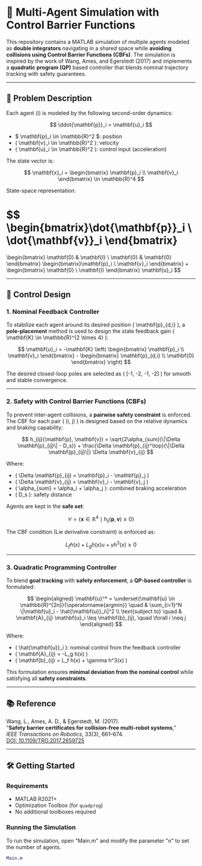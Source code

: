 # 🧠 Multi-Agent Simulation with Control Barrier Functions

This repository contains a MATLAB simulation of multiple agents modeled as **double integrators** navigating in a shared space while **avoiding collisions using Control Barrier Functions (CBFs)**. The simulation is inspired by the work of Wang, Ames, and Egerstedt (2017) and implements a **quadratic program (QP)** based controller that blends nominal trajectory tracking with safety guarantees.

---

## 📌 Problem Description

Each agent \(i\) is modeled by the following second-order dynamics:

$$
\ddot{\mathbf{p}}_i = \mathbf{u}_i
$$

- $ \mathbf{p}_i \in \mathbb{R}^2 $: position  
- \( \mathbf{v}_i \in \mathbb{R}^2 \): velocity  
- \( \mathbf{u}_i \in \mathbb{R}^2 \): control input (acceleration)  

The state vector is:

$$
\mathbf{x}_i = \begin{bmatrix} \mathbf{p}_i \\ \mathbf{v}_i \end{bmatrix} \in \mathbb{R}^4
$$

State-space representation:

$$
\begin{bmatrix}\dot{\mathbf{p}}_i \\ \dot{\mathbf{v}}_i \end{bmatrix}
=
\begin{bmatrix}
\mathbf{0}  & \mathbf{I} \\
\mathbf{0}  & \mathbf{0}
\end{bmatrix}
\begin{bmatrix}\mathbf{p}_i \\ \mathbf{v}_i \end{bmatrix}
+
\begin{bmatrix}
\mathbf{0} \\
\mathbf{I}
\end{bmatrix}
\mathbf{u}_i
$$

---

## 🎯 Control Design

### 1. Nominal Feedback Controller

To stabilize each agent around its desired position \( \mathbf{p}_{d,i} \), a **pole-placement** method is used to design the state feedback gain \( \mathbf{K} \in \mathbb{R}^{2 \times 4} \):

$$
\mathbf{u}_i = -\mathbf{K} \left(
\begin{bmatrix} \mathbf{p}_i \\ \mathbf{v}_i \end{bmatrix} -
\begin{bmatrix} \mathbf{p}_{d,i} \\ \mathbf{0} \end{bmatrix}
\right)
$$

The desired closed-loop poles are selected as \( [-1, -2, -1, -2] \) for smooth and stable convergence.

---

### 2. Safety with Control Barrier Functions (CBFs)

To prevent inter-agent collisions, a **pairwise safety constraint** is enforced. The CBF for each pair \( (i, j) \) is designed based on the relative dynamics and braking capability:

$$
h_{ij}(\mathbf{p}, \mathbf{v}) =
\sqrt{2\alpha_{sum}(\|\Delta \mathbf{p}_{ij}\| - D_s)} +
\frac{\Delta \mathbf{p}_{ij}^\top}{\|\Delta \mathbf{p}_{ij}\|} \Delta \mathbf{v}_{ij}
$$

Where:
- \( \Delta \mathbf{p}_{ij} = \mathbf{p}_i - \mathbf{p}_j \)
- \( \Delta \mathbf{v}_{ij} = \mathbf{v}_i - \mathbf{v}_j \)
- \( \alpha_{sum} = \alpha_i + \alpha_j \): combined braking acceleration
- \( D_s \): safety distance

Agents are kept in the **safe set**:

$$
\mathcal{C} = \{\mathbf{x} \in \mathbb{R}^4 \mid h_{ij}(\mathbf{p}, \mathbf{v}) \geq 0 \}
$$

The CBF condition (Lie derivative constraint) is enforced as:

$$
L_f h(x) + L_g h(x) u + \gamma h^3(x) \geq 0
$$

---

### 3. Quadratic Programming Controller

To blend **goal tracking** with **safety enforcement**, a **QP-based controller** is formulated:

$$
\begin{aligned}
\mathbf{u}^* = \underset{\mathbf{u} \in \mathbb{R}^{2n}}{\operatorname{argmin}} \quad & \sum_{i=1}^N \|\mathbf{u}_i - \hat{\mathbf{u}}_i\|^2 \\
\text{subject to} \quad & \mathbf{A}_{ij} \mathbf{u}_i \leq \mathbf{b}_{ij}, \quad \forall i \neq j
\end{aligned}
$$

Where:
- \( \hat{\mathbf{u}}_i \): nominal control from the feedback controller
- \( \mathbf{A}_{ij} = -L_g h(x) \)
- \( \mathbf{b}_{ij} = L_f h(x) + \gamma h^3(x) \)

This formulation ensures **minimal deviation from the nominal control** while satisfying all **safety constraints**.

---

## 📚 Reference

Wang, L., Ames, A. D., & Egerstedt, M. (2017).  
“**Safety barrier certificates for collision-free multi-robot systems**,”  
*IEEE Transactions on Robotics*, 33(3), 661–674.  
[DOI: 10.1109/TRO.2017.2659725](https://doi.org/10.1109/TRO.2017.2659725)

---

## 🛠️ Getting Started

### Requirements
- MATLAB R2021+  
- Optimization Toolbox (for `quadprog`)  
- No additional toolboxes required

### Running the Simulation
To run the simulation, open "Main.m" and modify the parameter "n" to set the number of agents.
```matlab
Main.m
